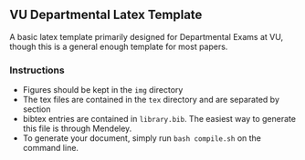 ## VU Departmental Latex Template

A basic latex template primarily designed for Departmental Exams at
VU, though this is a general enough template for most papers.

### Instructions
- Figures should be kept in the `img` directory
- The tex files are contained in the `tex` directory and are separated
  by section
- bibtex entries are contained in `library.bib`.  The easiest way to
  generate this file is through Mendeley.
- To generate your document, simply run `bash compile.sh` on the
  command line.
